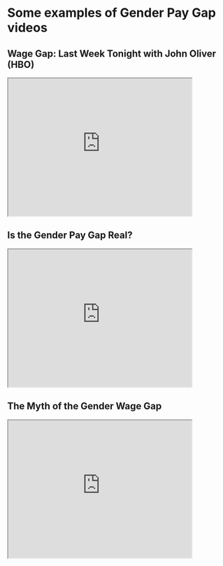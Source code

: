 
# Some examples of Gender Pay Gap videos 

## Wage Gap: Last Week Tonight with John Oliver (HBO)

<iframe width="420" height="315"
src="https://www.youtube.com/embed/PsB1e-1BB4Y">
</iframe>
 
## Is the Gender Pay Gap Real? <br />

<iframe width="420" height="315"
src="https://www.youtube.com/embed/it0EYBBl5LI">
</iframe>

## The Myth of the Gender Wage Gap <br />

<iframe width="420" height="315"
src="https://www.youtube.com/embed/1oqyrflOQFc">
</iframe>

